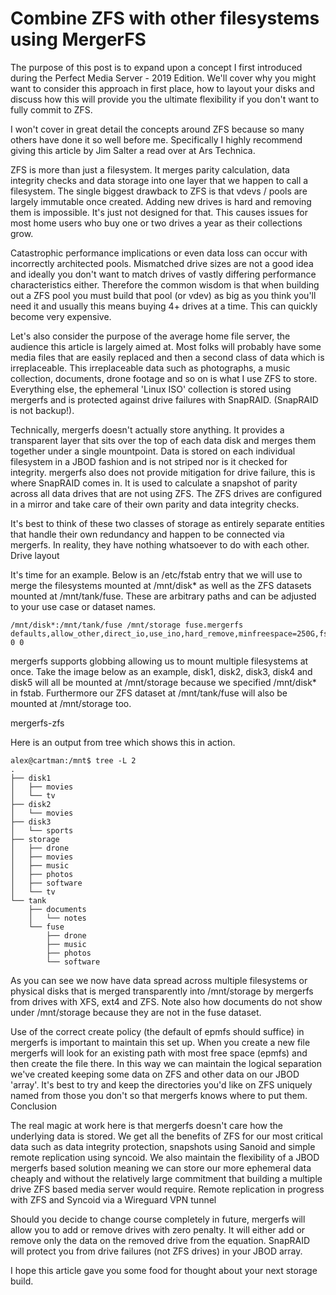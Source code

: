 # Combine ZFS with other filesystems using MergerFS

The purpose of this post is to expand upon a concept I first introduced during the Perfect Media Server - 2019 Edition. We'll cover why you might want to consider this approach in first place, how to layout your disks and discuss how this will provide you the ultimate flexibility if you don't want to fully commit to ZFS.

I won't cover in great detail the concepts around ZFS because so many others have done it so well before me. Specifically I highly recommend giving this article by Jim Salter a read over at Ars Technica.

ZFS is more than just a filesystem. It merges parity calculation, data integrity checks and data storage into one layer that we happen to call a filesystem. The single biggest drawback to ZFS is that vdevs / pools are largely immutable once created. Adding new drives is hard and removing them is impossible. It's just not designed for that. This causes issues for most home users who buy one or two drives a year as their collections grow.

Catastrophic performance implications or even data loss can occur with incorrectly architected pools. Mismatched drive sizes are not a good idea and ideally you don't want to match drives of vastly differing performance characteristics either. Therefore the common wisdom is that when building out a ZFS pool you must build that pool (or vdev) as big as you think you'll need it and usually this means buying 4+ drives at a time. This can quickly become very expensive.

Let's also consider the purpose of the average home file server, the audience this article is largely aimed at. Most folks will probably have some media files that are easily replaced and then a second class of data which is irreplaceable. This irreplaceable data such as photographs, a music collection, documents, drone footage and so on is what I use ZFS to store. Everything else, the ephemeral 'Linux ISO' collection is stored using mergerfs and is protected against drive failures with SnapRAID. (SnapRAID is not backup!).

Technically, mergerfs doesn't actually store anything. It provides a transparent layer that sits over the top of each data disk and merges them together under a single mountpoint. Data is stored on each individual filesystem in a JBOD fashion and is not striped nor is it checked for integrity. mergerfs also does not provide mitigation for drive failure, this is where SnapRAID comes in. It is used to calculate a snapshot of parity across all data drives that are not using ZFS. The ZFS drives are configured in a mirror and take care of their own parity and data integrity checks.

It's best to think of these two classes of storage as entirely separate entities that handle their own redundancy and happen to be connected via mergerfs. In reality, they have nothing whatsoever to do with each other.
Drive layout

It's time for an example. Below is an /etc/fstab entry that we will use to merge the filesystems mounted at /mnt/disk* as well as the ZFS datasets mounted at /mnt/tank/fuse. These are arbitrary paths and can be adjusted to your use case or dataset names.

    /mnt/disk*:/mnt/tank/fuse /mnt/storage fuse.mergerfs defaults,allow_other,direct_io,use_ino,hard_remove,minfreespace=250G,fsname=mergerfs 0 0

mergerfs supports globbing allowing us to mount multiple filesystems at once. Take the image below as an example, disk1, disk2, disk3, disk4 and disk5 will all be mounted at /mnt/storage because we specified /mnt/disk* in fstab. Furthermore our ZFS dataset at /mnt/tank/fuse will also be mounted at /mnt/storage too.

mergerfs-zfs

Here is an output from tree which shows this in action.

    alex@cartman:/mnt$ tree -L 2
    .
    ├── disk1
    │   ├── movies
    │   └── tv
    ├── disk2
    │   └── movies
    ├── disk3
    │   └── sports
    ├── storage
    │   ├── drone
    │   ├── movies
    │   ├── music
    │   ├── photos
    │   ├── software
    │   └── tv
    └── tank
        ├── documents
        │   └── notes
        └── fuse
            ├── drone
            ├── music
            ├── photos
            └── software

As you can see we now have data spread across multiple filesystems or physical disks that is merged transparently into /mnt/storage by mergerfs from drives with XFS, ext4 and ZFS. Note also how documents do not show under /mnt/storage because they are not in the fuse dataset.

Use of the correct create policy (the default of epmfs should suffice) in mergerfs is important to maintain this set up. When you create a new file mergerfs will look for an existing path with most free space (epmfs) and then create the file there. In this way we can maintain the logical separation we've created keeping some data on ZFS and other data on our JBOD 'array'. It's best to try and keep the directories you'd like on ZFS uniquely named from those you don't so that mergerfs knows where to put them.
Conclusion

The real magic at work here is that mergerfs doesn't care how the underlying data is stored. We get all the benefits of ZFS for our most critical data such as data integrity protection, snapshots using Sanoid and simple remote replication using syncoid. We also maintain the flexibility of a JBOD mergerfs based solution meaning we can store our more ephemeral data cheaply and without the relatively large commitment that building a multiple drive ZFS based media server would require.
Remote replication in progress with ZFS and Syncoid via a Wireguard VPN tunnel

Should you decide to change course completely in future, mergerfs will allow you to add or remove drives with zero penalty. It will either add or remove only the data on the removed drive from the equation. SnapRAID will protect you from drive failures (not ZFS drives) in your JBOD array.

I hope this article gave you some food for thought about your next storage build.